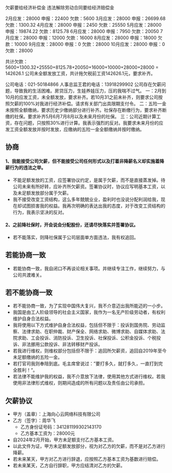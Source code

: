 欠薪要给经济补偿金
违法解除劳动合同要给经济赔偿金

2月应发：28000 申报：22400 欠款：5600
3月应发：28000 申报：26699.68 欠款：1300.32
4月应发：28000 申报：2450 欠款：25550
5月应发：28000 申报：19874.22 欠款：8125.78
6月应发：28000 申报：7950 欠款：20050
7月应发：28000 申报：12000 欠款：16000
8月应发：28000 申报：18000 欠款：10000
9月应发：28000 申报：0 欠款：28000
10月应发：28000 申报：0 欠款：28000

共计欠款：5600+1300.32+25550+8125.78+20050+16000+10000+28000+28000 = 142626.1
公司未全额发放工资，共计拖欠税前工资142626.1元，要求补齐。

公司电话：021-50184866
人事总监王君的电话：13918299902
公司存在欠薪问题，导致我的生活困难。房贷压力，生娃养娃压力，压的我喘不过气。
一：2月到10月的应发工资，未全额发放，要求补齐。若10月31之前未补齐，则要求公司按照欠薪的100%对我进行经济补偿。请求有关部门出具限期支付令。
二：五险一金未按照全额缴纳，要求历史少缴纳部分进行补齐。社保存在断缴行为，要求补齐断缴的社保。要求补齐5月6月7月8月以及未来月份的社保。
三：公司近期计算工资，存在问题，只按照30%进行计算。我表示强烈的反对。我要求未来月份的应发工资全额发放并按时发放，应缴纳的五险一金全额缴纳并按时缴纳。

## 协商
#### 1、我能接受公司欠薪，但不能接受公司任何形式以及打着非降薪名义却实施着降薪行为的违法之举。
* 不能足额发放的工资，应签署协议约定，是属于欠薪，而不是直接蒸发掉。待公司未来有所好转，应补齐所欠薪资。签署协议时，协议应写明基本工资，以及未足额发放部分属于欠薪。
* 我不接受改变工资结构，这么多年兢兢业业，盈利时也没说分配利润给我，现在却试图损害我的权益。我再次明确的表达出我的态度，对于改变工资结构的行为，我表示坚决的反对。
#### 2、之前降社保时，开会说会分配股份，还请尽快落实并签署协议。
* 若不能落实，则降社保属于公司层面单方面违法，我有权追回。
## 若能协商一致
* 若能协商一致，我自闭口不再谈论相关事项。并继续专注工作，继续努力，与公司共渡难关。
## 若不能协商一致
* 若不能协商一致，为了实现中国伟大复兴，我不介意迈出我所能迈的一小步。
* 我国是由工人阶级领导的社会主义国家，我作为一名无产阶级劳动者，有权利维护自身合法权益。
* 我将使用以下方式维护自身合法权益，包括但不限于：投诉到国务院、劳动监察、法律求助、在职仲裁、财产保全、网络求助、微博求助、自媒体求助、法院求助、工会投诉、消防投诉、卫生投诉、社保投诉、公积金投诉、个税投诉、非法挪用公款投诉、非法转移财产投诉。
* 若我进行维权，则维权部分包括但不限于：追回所欠薪资，追回自2019年至今未足额缴纳的五险一金。
* 若打官司我则奉陪到底。毛主席曾说过：”要打多久，就打多久，一直打到完全胜利！“。
* 若法律不能维护我的权益，我不介意放下法律，使用其他方式进行维权。若我使用非法律形式维权，则期间造成的所有问题以及责任由公司承担。

## 欠薪协议
* 甲方（盖章）：上海向心云网络科技有限公司
* 乙方（签字）：周华飞
  - 乙方身份证号码：341281199302143170
  - 乙方基本工资为：28000元
* 自2024年2月开始，甲方未足额支付乙方基本工资。
* 以此文件为证，甲方未足额发放部分，视为对乙方的欠薪，而不是对乙方进行降薪。
* 若未来某天，甲方对乙方进行辞退，应按照乙方基本工资为基数进行赔偿。
* 若未来某天，乙方自行辞职，甲方应结清对乙方的欠薪。

